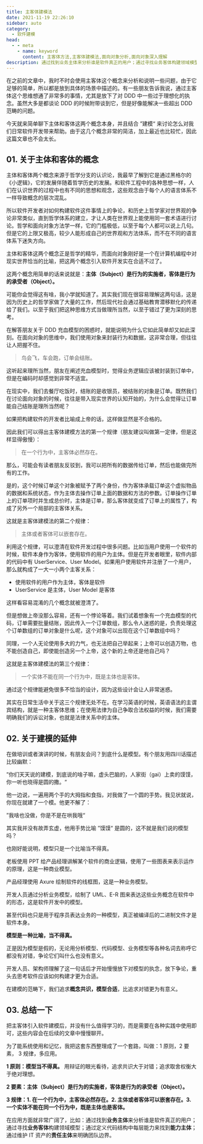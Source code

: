 ```yaml
---
title: 主客体建模法
date: 2021-11-19 22:26:10
sidebar: auto
category: 
  - 软件建模
head:
  - - meta
    - name: keyword
      content: 主客体方法,主客体建模法,面向对象分析,面向对象深入理解
description: 通过找到业务主体来分析谁是软件真正的用户；通过寻找业务客体构建领域模型；通过定义代码结构中每层能力来找到能力主体；通过维护 IT 资产的责任主体来明确团队边界。
---
```




在之前的文章中，我时不时会使用主客体这个概念来分析和说明一些问题，由于它足够的简单，所以都是放到具体的场景中描述的。有一些朋友告诉我说，通过主客体这个思维想通了非常多的事情，尤其是放下了对 DDD 中一些过于理想化的执念。虽然大多是都谈论 DDD 的时候附带谈到它，但是好像能解决一些超出 DDD 范畴的问题。

今天就来简单聊下主体和客体这两个概念本身，并且结合 ”建模“ 来讨论怎么对我们日常软件开发带来帮助。由于这几个概念非常的简洁，加上最近也比较忙，因此这篇文章也不会太长。

## 01. 关于主体和客体的概念

主体和客体两个概念来源于哲学分支的认识论，我最早了解到它是通过黑格尔的《小逻辑》，它的发展伴随着哲学历史的发展。和软件工程中的各种思想一样，人们在认识世界的过程中也有不同的思想和观念，这些观念由于每个人的语言体系不一样导致概念的层次混乱。

所以软件开发者对如何构建软件这件事情上的争论，和历史上哲学家对世界观的争论非常类似，直到哲学体系的建立，才让人类在世界观上能使用同一套术语进行讨论。哲学和面向对象方法学一样，它的门槛极低，以至于每个人都可以说上几句。但是它的上限又极高，较少人能形成自己的世界观和方法体系，而不在不同的语言体系下迷失方向。

主体和客体这两个概念正是哲学的精华，而面向对象刚好是一个在计算机编程中对现实世界恰当的比喻，把这两个概念引入软件开发实在合适不过了。

这两个概念用简单的话来说就是：**主体（Subject）是行为的实施者，客体是行为的承受者（Object）。** 

可能你会觉得这有啥，我小学就知道了。其实我们现在很容易理解这两句话，这是因为历史上的哲学家做了大量的工作，然后现代社会通过基础教育潜移默化的传递给了我们。以至于我们把这种思维方式当做理所当然，以至于错过了更为深刻的思考。

在解答朋友关于 DDD 充血模型的困惑时，就能说明为什么它如此简单却又如此深刻。在面向对象的思维中，我们使用对象来封装行为和数据，这非常合理，但往往让人把握不住。

> 鸟会飞，车会跑，订单会结账。

这听起来理所当然，朋友在阐述充血模型时，觉得业务逻辑应该被封装到订单中，但是在编码时却感觉到非常不适宜。

在现实中，我们去餐厅吃饭时，结账的是收银员，被结账的对象是订单。既然我们在讨论面向对象的时候，往往是带入现实世界的认知开始的，为什么会觉得让订单能自己结账是理所当然呢？

如果把构建软件的开发者比喻成上帝的话，这样做显然是不合格的。

因此我们可以得出主客体建模方法的第一个规律（朋友建议叫做第一定律，但是这样显得傲慢）：

> 在一个行为中，主客体必然存在。

那么，可能会有读者朋友反驳到，我可以把所有的数据传给订单，然后也能做完所有的工作。

是的，这个时候订单这个对象被赋予了两个身份，作为客体承载订单这个虚拟物品的数据和系统状态，作为主体去操作订单上面的数据和方法的参数。订单操作订单上的订单项时并生成总价时，主体是订单，那么客体就变成了订单上的属性了，构成了另外一个局部的主客体关系。

这就是主客体建模法的第二个规律：

> 主体或者客体可以嵌套存在。

利用这个规律，可以澄清在软件开发过程中很多问题。比如当用户使用一个软件的时候，软件本身作为客体，使用软件的用户为主体。但是在开发者眼里，软件内部的代码中有 UserService、User Model。如果用户使用软件并注册了一个用户，那么就构成了一大一小两个主客关系：

- 使用软件的用户作为主体，客体是软件
- UserService 是主体，User Model 是客体

这样看容易混淆的几个概念就被澄清了。

但是想做上帝没那么容易，还有一个悖论等着。我们试着想象有一个充血模型的代码，订单需要批量结账，因此传入一个订单数组，那么令人迷惑的是，负责处理这个订单数组的订单对象是什么呢，这个对象可以出现在这个订单数组中吗？

同理，一个人无论使用多大的力气，也无法把自己举起来；上帝可以创造万物，也不能创造自己，即使能创造另一个上帝，这个新的上帝还是他自己吗？

这就是主客体建模法的第三个规律：

> 一个实体不能在同一个行为中，既是主体也是客体。

通过这个规律能避免很多不恰当的设计，因为这些设计会让人非常迷惑。

其实在日常生活中关于这三个规律无处不在。在学习英语的时候，英语语法的主谓宾结构，就是一种主客体思维；在使用法律为自己争取合法权益的时候，我们需要明确我们的诉讼对象，也就是法律关系中的主体。

## 02. 关于建模的延伸

在做培训或者演讲的时候，有朋友会问？到底什么是模型。有个朋友用四川话描述比较幽默：

”你们天天说的建模，到底说的啥子嘛，虚头巴脑的，人家街（gai）上卖的馍馍，你一听也晓得是圆的撒。“

他一边说，一遍用两个手的大拇指和食指，对我做了一个圆的手势。我见状就说，你现在就建了一个模。他更不解了：

”我啥也没做，你是不是在哄我哦“

其实我并没有故弄玄虚，他用手势比喻 ”馍馍“ 是圆的，这不就是我们说的模型吗？

也刚好能说明，模型只是一个比喻当不得真。

老板使用 PPT 给产品经理讲解某个软件的商业逻辑，使用了一些图表来表示运作的原理，这是一种商业模型。

产品经理使用 Axure 绘制软件的线框图，这是一种业务模型。

开发人员通过分析业务模型，绘制了 UML、E-R 图来表达这些业务概念在软件中的形态，这是软件开发中的模型。

甚至代码也只是用于程序员表达业务的一种模型，真正被编译后的二进制文件才是软件本身。

**模型是一种比喻，当不得真。**

正是因为模型是假的，无论用分析模型、代码模型、业务模型等各种名词去称呼它都没有对错，争论它们叫什么也没有意义。

开发人员、架构师理解了这一句话后才开始慢慢放下对模型的执念，放下争论，重头去思考软件应该如何构建才更为合适。

在建模的范畴下，我们追求**概念共识，模型合适**，比追求对错更为有意义。

## 03. 总结一下

把主客体引入软件建模后，并没有什么值得学习的，而是需要在各种实践中使用即可，这些内容会在后续的文章中慢慢聊开。

为了能系统使用和记忆，我把这套东西整理成了一个套路，叫做：1 原则，2 要素， 3 规律，多应用。

**1 原则：模型当不得真。** 用辩证的眼光看待，追求共识大于对错；追求取舍权衡大于绝对理想。

**2 要素：主体（Subject）是行为的实施者，客体是行为的承受者（Object）。**

**3 规律：1. 在一个行为中，主客体必然存在。2. 主体或者客体可以嵌套存在。3. 一个实体不能在同一个行为中，既是主体也是客体。**

在应用方面就非常广阔了，比如：通过找到**业务主体**来分析谁是软件真正的用户；通过寻找**业务客体**构建领域模型；通过定义代码结构中每层能力来找到**能力主体**；通过维护 IT 资产的**责任主体**来明确团队边界。

